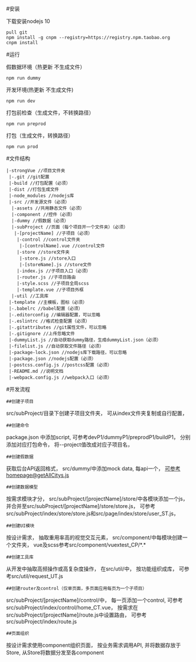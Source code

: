 #安装

下载安装nodejs 10
```
pull git
npm install -g cnpm --registry=https://registry.npm.taobao.org
cnpm install
```
#运行

假数据环境（热更新 不生成文件）
```
npm run dummy
```
开发环境(热更新 不生成文件)
```
npm run dev
```
打包前检查（生成文件，不转换路径）
```
npm run preprod
```
打包（生成文件，转换路径）
```
npm run prod
```
#文件结构
```
|-strongVue //项目文件夹
 |-.git //git配置
 |-build //打包配置（必须）
 |-dist //打包生成文件
 |-node_modules //nodejs库
 |-src //开发源文件（必须）
  |-assets //共用静态文件（必须）
  |-component //控件（必须）
  |-dummy //假数据（必须）
  |-subProject //页面（每个项目开一个文件夹）（必须）
   |-[projectName] //子项目（必须）
    |-control //control文件夹
     |-[controlName].vue //control文件
    |-store //store文件夹
     |-store.js //store入口
     |-[storeName].js //store文件
    |-index.js //子项目入口（必须）
    |-router.js //子项目路由
    |-style.scss //子项目全局scss
    |-template.vue //子项目外框
  |-util //工具库
 |-template //主模板，图标（必须）
 |-.babelrc //babel配置（必须）
 |-.editorconfig //编辑器配置，可以忽略
 |-.eslintrc //格式检查配置（必须）
 |-.gitattributes //git属性文件，可以忽略
 |-.gitignore //上传忽略文件
 |-dummyList.js //自动获取dummy路径，生成dummyList.json（必须）
 |-filelist.js //自动获取文件路径（必须）
 |-package-lock.json //nodejs库下载路径，可以忽略
 |-package.json //nodejs配置（必须）
 |-postcss.config.js //postcss配置（必须）
 |-README.md //说明文档
 |-webpack.config.js //webpack入口（必须）
```

#开发流程

```
##创建子项目
```
src/subProject/目录下创建子项目文件夹，
可从index文件夹复制或自行配置，
```
##创建命令
```
package.json 中添加script,
可参考devP1/dummyP1/preprodP1/buildP1，
分别添加对应打包命令，
将--project值改成对应子项目名，
```
##创建假数据
```
获取后台API返回格式，
src/dummy/中添加mock data,
每api一个，
可参考homepage@getAllCitys.js
```
##创建数据模型
```
按需求模块才分，
src/subProject/[projectName]/store/中各模块添加一个js，
并合并至src/subProject/[projectName]/store/store.js，
可参考src/subProject/index/store/store.js和src/page/index/store/user_ST.js，
```
##创建UI模块
```
按设计需求，
抽取重用率高的视觉交互元素，
src/component/中每模块创建一个文件夹，
vue及scss参考src/component/vuextest_CP/\*.\*
```
##创建工具库
```
从开发中抽取高频操作或高复杂度操作，
在src/util/中，
按功能组织成库，
可参考src/util/request_UT.js
```
##创建router及control（仅单页面，多页面应用每页为一个子项目）
```
src/subProject/[projectName]/control/中，
每一页添加一个control,
可参考src/subProject/index/control/home_CT.vue，
按需求在src/subProject/[projectName]/route.js中设置路由，
可参考src/subProject/index/route.js
```
##页面组织
```
按设计需求使用component组织页面，
按业务需求调用API,
并将数据存放于Store,
从Store将数据分发至各component
```
